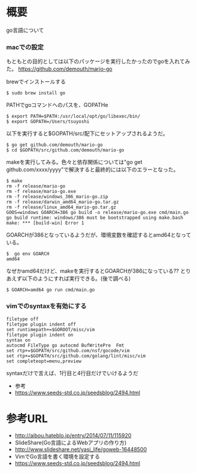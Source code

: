 # 概要
go言語について

### macでの設定 
もともとの目的としては以下のパッケージを実行したかったのでgoを入れてみた。
https://github.com/demouth/mario-go

brewでインストールする
```
$ sudo brew install go
```

PATHでgoコマンドへのパスを、GOPATHe
```
$ export PATH=$PATH:/usr/local/opt/go/libexec/bin/
$ export GOPATH=/Users/tsuyoshi
```

以下を実行すると$GOPATH/src/配下にセットアップされるようだ。
```
$ go get github.com/demouth/mario-go
$ cd $GOPATH/src/github.com/demouth/mario-go
```

makeを実行してみる。色々と依存関係については"go get github.com/xxxx/yyyy"で解決すると最終的には以下のエラーとなった。
```
$ make
rm -f release/mario-go
rm -f release/mario-go.exe 
rm -f release/windows_386_mario-go.zip
rm -f release/darwin_amd64_mario-go.tar.gz
rm -f release/linux_amd64_mario-go.tar.gz
GOOS=windows GOARCH=386 go build -o release/mario-go.exe cmd/main.go
go build runtime: windows/386 must be bootstrapped using make.bash
make: *** [build-win] Error 1
```

GOARCHが386となっているようだが、環境変数を確認するとamd64となっている。
```
$  go env GOARCH
amd64
```

なぜかamd64だけど、makeを実行するとGOARCHが386になっている??
とりあえず以下のようにすれば実行できる。(後で調べる)
```
$ GOARCH=amd64 go run cmd/main.go 
```

### vimでのsyntaxを有効にする
```
filetype off
filetype plugin indent off
set runtimepath+=$GOROOT/misc/vim
filetype plugin indent on
syntax on
autocmd FileType go autocmd BufWritePre  Fmt
set rtp+=$GOPATH/src/github.com/nsf/gocode/vim
set rtp+=$GOPATH/src/github.com/golang/lint/misc/vim
set completeopt=menu,preview
```
syntaxだけで言えば、1行目と4行目だけでいけるようだ

- 参考
 - https://www.seeds-std.co.jp/seedsblog/2494.html


# 参考URL
- http://aibou.hateblo.jp/entry/2014/07/11/115920
- SlideShare(Go言語によるWebアプリの作り方)
 - http://www.slideshare.net/yasi_life/goweb-16448500
- VimでGo言語を書く環境を設定する 
 - https://www.seeds-std.co.jp/seedsblog/2494.html
